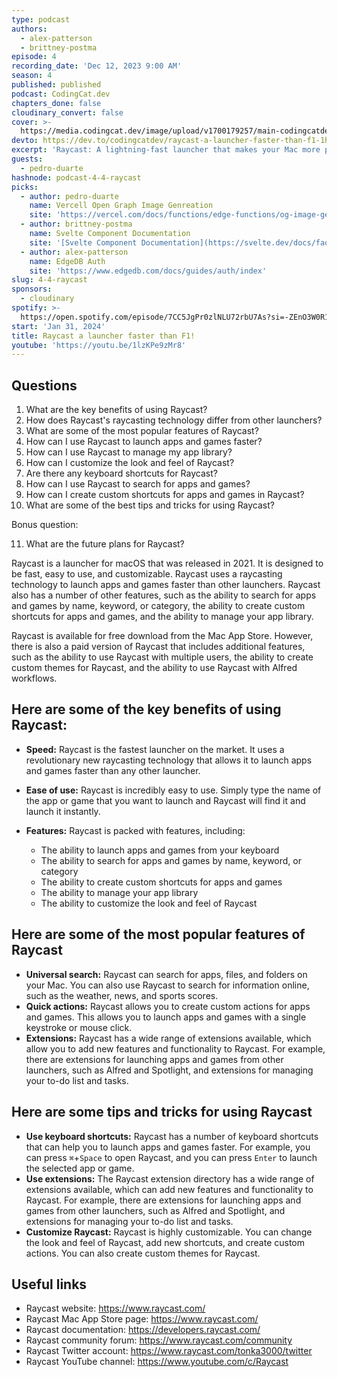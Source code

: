 ```yaml
---
type: podcast
authors:
  - alex-patterson
  - brittney-postma
episode: 4
recording_date: 'Dec 12, 2023 9:00 AM'
season: 4
published: published
podcast: CodingCat.dev
chapters_done: false
cloudinary_convert: false
cover: >-
  https://media.codingcat.dev/image/upload/v1700179257/main-codingcatdev-photo/3_raycast.png
devto: https://dev.to/codingcatdev/raycast-a-launcher-faster-than-f1-1hnp
excerpt: 'Raycast: A lightning-fast launcher that makes your Mac more productive.'
guests:
  - pedro-duarte
hashnode: podcast-4-4-raycast
picks:
  - author: pedro-duarte
    name: Vercell Open Graph Image Genreation
    site: 'https://vercel.com/docs/functions/edge-functions/og-image-generation'
  - author: brittney-postma
    name: Svelte Component Documentation
    site: '[Svelte Component Documentation](https://svelte.dev/docs/faq)'
  - author: alex-patterson
    name: EdgeDB Auth
    site: 'https://www.edgedb.com/docs/guides/auth/index'
slug: 4-4-raycast
sponsors:
  - cloudinary
spotify: >-
  https://open.spotify.com/episode/7CC5JgPr0zlNLU72rbU7As?si=-ZEnO3W0R1m598mg8TN3Bw
start: 'Jan 31, 2024'
title: Raycast a launcher faster than F1!
youtube: 'https://youtu.be/1lzKPe9zMr8'
---
```


## Questions

1. What are the key benefits of using Raycast?
2. How does Raycast's raycasting technology differ from other launchers?
3. What are some of the most popular features of Raycast?
4. How can I use Raycast to launch apps and games faster?
5. How can I use Raycast to manage my app library?
6. How can I customize the look and feel of Raycast?
7. Are there any keyboard shortcuts for Raycast?
8. How can I use Raycast to search for apps and games?
9. How can I create custom shortcuts for apps and games in Raycast?
10. What are some of the best tips and tricks for using Raycast?

Bonus question:

11. What are the future plans for Raycast?

Raycast is a launcher for macOS that was released in 2021. It is designed to be fast, easy to use, and customizable. Raycast uses a raycasting technology to launch apps and games faster than other launchers. Raycast also has a number of other features, such as the ability to search for apps and games by name, keyword, or category, the ability to create custom shortcuts for apps and games, and the ability to manage your app library.

Raycast is available for free download from the Mac App Store. However, there is also a paid version of Raycast that includes additional features, such as the ability to use Raycast with multiple users, the ability to create custom themes for Raycast, and the ability to use Raycast with Alfred workflows.

## Here are some of the key benefits of using Raycast:

- **Speed:** Raycast is the fastest launcher on the market. It uses a revolutionary new raycasting technology that allows it to launch apps and games faster than any other launcher.

- **Ease of use:** Raycast is incredibly easy to use. Simply type the name of the app or game that you want to launch and Raycast will find it and launch it instantly.

- **Features:** Raycast is packed with features, including:

  - The ability to launch apps and games from your keyboard
  - The ability to search for apps and games by name, keyword, or category
  - The ability to create custom shortcuts for apps and games
  - The ability to manage your app library
  - The ability to customize the look and feel of Raycast

## Here are some of the most popular features of Raycast

- **Universal search:** Raycast can search for apps, files, and folders on your Mac. You can also use Raycast to search for information online, such as the weather, news, and sports scores.
- **Quick actions:** Raycast allows you to create custom actions for apps and games. This allows you to launch apps and games with a single keystroke or mouse click.
- **Extensions:** Raycast has a wide range of extensions available, which allow you to add new features and functionality to Raycast. For example, there are extensions for launching apps and games from other launchers, such as Alfred and Spotlight, and extensions for managing your to-do list and tasks.

## Here are some tips and tricks for using Raycast

- **Use keyboard shortcuts:** Raycast has a number of keyboard shortcuts that can help you to launch apps and games faster. For example, you can press `⌘`+`Space` to open Raycast, and you can press `Enter` to launch the selected app or game.
- **Use extensions:** The Raycast extension directory has a wide range of extensions available, which can add new features and functionality to Raycast. For example, there are extensions for launching apps and games from other launchers, such as Alfred and Spotlight, and extensions for managing your to-do list and tasks.
- **Customize Raycast:** Raycast is highly customizable. You can change the look and feel of Raycast, add new shortcuts, and create custom actions. You can also create custom themes for Raycast.

## Useful links

- Raycast website: https://www.raycast.com/
- Raycast Mac App Store page: https://www.raycast.com/
- Raycast documentation: https://developers.raycast.com/
- Raycast community forum: https://www.raycast.com/community
- Raycast Twitter account: https://www.raycast.com/tonka3000/twitter
- Raycast YouTube channel: https://www.youtube.com/c/Raycast
